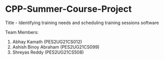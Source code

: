 # CPP-Summer-Course-Project
Title - Identifying training needs and scheduling training sessions software

Team Members:
1. Abhay Kamath (PES2UG21CS012)
2. Ashish Binoy Abraham (PES2UG21CS099)
3. Shreyas Reddy (PES2UG21CS508)
